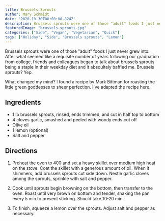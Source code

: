 ```yaml
---
title: Brussels Sprouts
author: Mary Schmidt
date: "2020-10-30T00:00:00.824Z"
description: Brussels sprouts were one of those "adult" foods I just never grew into. After what seemed like a requisite number of years following our graduation from college, friends and colleagues began to talk about brussels sprouts being a staple in their weekday diet and it absoultely baffled me. Brussels sprouts? Yep.
featuredImage: "brussels-sprouts.jpg"
categories: ["Side", "Vegan", "Vegetarian", "Quick"]
tags: ["Holiday", "Side", "Brussels sprouts", "Lemon"]
---
```


Brussels sprouts were one of those "adult" foods I just never grew into. After what seemed like a requisite number of years following our graduation from college, friends and colleagues began to talk about brussels sprouts being a staple in their weekday diet and it absoultely baffled me. Brussels sprouts? Yep.

What changed my mind? I found a recipe by Mark Bittman for roasting the little green goddesses to sheer perfection. I've adapted the recipe here.

## Ingredients

- 1 lb brussels sprouts, rinsed, ends trimmed, and cut in half top to bottom
- 4 cloves garlic, smashed and peeled with woody ends cut off
- Olive oil
- 1 lemon (optional)
- Salt and pepper

## Directions

1. Preheat the oven to 400 and set a heavy skillet over medium high heat on the stove. Coat the skillet with a generous amount of oil. When it shimmers, add brussels sprouts cut side down. Nestle garlic cloves among the sprouts, sprinkle with salt and pepper.

2. Cook until sprouts begin browning on the bottom, then transfer to the oven. Roast until very brown on bottom and tender, shaking the pan every 5 min to prevent sticking. Should take 10-20 min.

3. To finish, squeeze a lemon over the sprouts. Adjust salt and pepper as necessary.